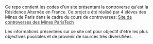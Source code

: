 Ce repo contient les codes d'un site présentant la controverse qu'est la Résidence Alternée en France.
Ce projet a été réalisé par 4 élèves des Mines de Paris dans le cadre du cours de controverses: [Site de controverses des Mines ParisTech](http://controverses.mines-paristech.fr/)

Les informations présentées sur ce site ont pour objectif d'être les plus objectives possibles et de provenir de sources très diversifiées.

